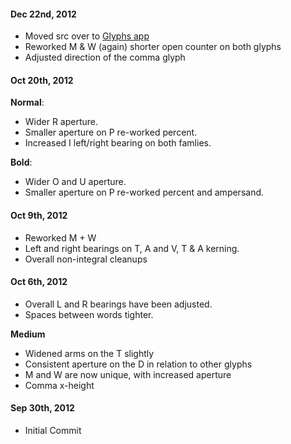 #### Dec 22nd, 2012
- Moved src over to [Glyphs app](http://glyphsapp.com)
- Reworked M & W (again) shorter open counter on both glyphs
- Adjusted direction of the comma glyph

#### Oct 20th, 2012
__Normal__: 
- Wider R aperture. 
- Smaller aperture on P re-worked percent.
- Increased I left/right bearing on both famlies.

__Bold__:  
- Wider O and U aperture.
- Smaller aperture on P re-worked percent and ampersand.

#### Oct 9th, 2012
- Reworked M + W
- Left and right bearings on T, A and V, T & A kerning.
- Overall non-integral cleanups

#### Oct 6th, 2012
- Overall L and R bearings have been adjusted.
- Spaces between words tighter.

__Medium__  
- Widened arms on the T slightly 
- Consistent aperture on the D in relation to other glyphs 
- M and W are now unique, with increased aperture 
- Comma x-height

#### Sep 30th, 2012
- Initial Commit
